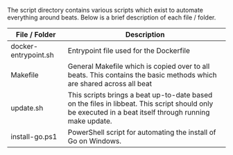 The script directory contains various scripts which exist to automate everything around beats.
Below is a brief description of each file / folder.


| File / Folder        | Description                                                                                                                                            |
|----------------------|--------------------------------------------------------------------------------------------------------------------------------------------------------|
| docker-entrypoint.sh | Entrypoint file used for the Dockerfile                                                                                                                |
| Makefile             | General Makefile which is copied over to all beats. This contains the basic methods which are shared across all beat                                   |
| update.sh            | This scripts brings a beat up-to-date based on the files in libbeat. This script should only be executed in a beat itself through running make update. |
|install-go.ps1        | PowerShell script for automating the install of Go on Windows.|
